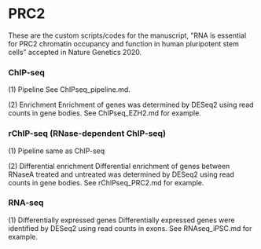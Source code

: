 # PRC2

These are the custom scripts/codes for the manuscript, "RNA is essential for PRC2 chromatin occupancy and function in human pluripotent stem cells" accepted in Nature Genetics 2020.

### ChIP-seq
(1) Pipeline
See ChIPseq_pipeline.md.

(2) Enrichment
Enrichment of genes was determined by DESeq2 using read counts in gene bodies. See ChIPseq_EZH2.md for example.

### rChIP-seq (RNase-dependent ChIP-seq)
(1) Pipeline
same as ChIP-seq

(2) Differential enrichment
Differential enrichment of genes between RNaseA treated and untreated was determined by DESeq2 using read counts in gene bodies. See rChIPseq_PRC2.md for example.

### RNA-seq
(1) Differentially expressed genes
Differentially expressed genes were identified by DESeq2 using read counts in exons. See RNAseq_iPSC.md for example.
